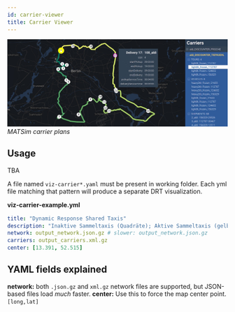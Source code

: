 ```yaml
---
id: carrier-viewer
title: Carrier Viewer
---
```


![carriers-banner](assets/carriers.jpg)
_MATSim carrier plans_

## Usage

TBA

A file named `viz-carrier*.yaml` must be present in working folder. Each yml file matching that pattern will produce a separate DRT visualization.

**viz-carrier-example.yml**

```yaml
title: "Dynamic Response Shared Taxis"
description: "Inaktive Sammeltaxis (Quadräte); Aktive Sammeltaxis (gelb)"
network: output_network.json.gz # slower: output_network.json.gz
carriers: output_carriers.xml.gz
center: [13.391, 52.515]
```

## YAML fields explained

**network:** both `.json.gz` and `xml.gz` network files are supported, but JSON-based files load _much_ faster.
**center:** Use this to force the map center point. `[long,lat]`
